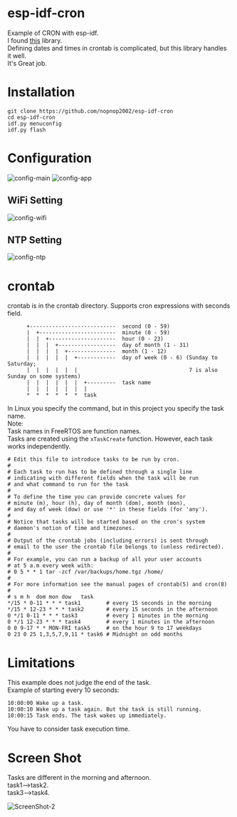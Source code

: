 # esp-idf-cron
Example of CRON with esp-idf.   
I found [this](https://github.com/staticlibs/ccronexpr) library.   
Defining dates and times in crontab is complicated, but this library handles it well.   
It's Great job.   

# Installation
```
git clone https://github.com/nopnop2002/esp-idf-cron
cd esp-idf-cron
idf.py menuconfig
idf.py flash
```

# Configuration

![config-main](https://user-images.githubusercontent.com/6020549/189264672-92703f21-5a57-41e6-ab12-cafee710632e.jpg)
![config-app](https://user-images.githubusercontent.com/6020549/189264696-81ad38a4-df28-4e6f-bd36-16fe42deecfc.jpg)

## WiFi Setting
![config-wifi](https://user-images.githubusercontent.com/6020549/189264706-08d5ec0e-d11a-4c17-b375-a73d551ebdd1.jpg)


## NTP Setting
![config-ntp](https://user-images.githubusercontent.com/6020549/189264712-ed02b5f1-46b7-4023-89e3-79d7605ea9b5.jpg)


# crontab
crontab is in the crontab directory.
Supports cron expressions with seconds field.
```
      +---------------------------  second (0 - 59)
      |  +------------------------  minute (0 - 59)
      |  |  +---------------------  hour (0 - 23)
      |  |  |  +------------------  day of month (1 - 31)
      |  |  |  |  +---------------  month (1 - 12)
      |  |  |  |  |  +------------  day of week (0 - 6) (Sunday to Saturday;
      |  |  |  |  |  |                                   7 is also Sunday on some systems)
      |  |  |  |  |  |  +---------  task name
      |  |  |  |  |  |  |
      *  *  *  *  *  *  task
```

In Linux you specify the command, but in this project you specify the task name.   
Note:   
Task names in FreeRTOS are function names.   
Tasks are created using the ```xTaskCreate``` function.
However, each task works independently.   

```
# Edit this file to introduce tasks to be run by cron.
#
# Each task to run has to be defined through a single line
# indicating with different fields when the task will be run
# and what command to run for the task
#
# To define the time you can provide concrete values for
# minute (m), hour (h), day of month (dom), month (mon),
# and day of week (dow) or use '*' in these fields (for 'any').
#
# Notice that tasks will be started based on the cron's system
# daemon's notion of time and timezones.
#
# Output of the crontab jobs (including errors) is sent through
# email to the user the crontab file belongs to (unless redirected).
#
# For example, you can run a backup of all your user accounts
# at 5 a.m every week with:
# 0 5 * * 1 tar -zcf /var/backups/home.tgz /home/
#
# For more information see the manual pages of crontab(5) and cron(8)
#
# s m h  dom mon dow   task
*/15 * 0-11 * * * task1        # every 15 seconds in the morning
*/15 * 12-23 * * * task2       # every 15 seconds in the afternoon
0 */1 0-11 * * * task3         # every 1 minutes in the morning
0 */1 12-23 * * * task4        # every 1 minutes in the afternoon
0 0 9-17 * * MON-FRI task5     # on the hour 9 to 17 weekdays
0 23 0 25 1,3,5,7,9,11 * task6 # Midnight on odd months
```

# Limitations
This example does not judge the end of the task.   
Example of starting every 10 seconds:   
```
10:00:00 Wake up a task.
10:00:10 Wake up a task again. But the task is still running.
10:00:15 Task ends. The task wakes up immediately.
```
You have to consider task execution time.   

# Screen Shot
Tasks are different in the morning and afternoon.   
task1-->task2.   
task3-->task4.   

![ScreenShot-2](https://user-images.githubusercontent.com/6020549/189264777-07366c62-39d5-4061-854c-f161b5739b7c.jpg)


